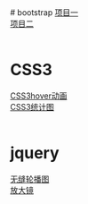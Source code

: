 <div>
        # bootstrap
        <a href="Nightdya.github.io/bootstrap/practice01/项目考核/项目考核.html">项目一</a>
        <br />
        <a href="Nightdya.github.io/bootstrap/practice02/练习2.html">项目二</a>        
</div>
<br />
<div>
        <h1>CSS3</h1>
        <a href="Nightdya.github.io/CSS3/CSS3hover动画.html">CSS3hover动画</a>
        <br />
        <a href="Nightdya.github.io/CSS3/CSS3统计图.html">CSS3统计图</a>        
</div>
<br />
<div>
        <h1>jquery</h1>
        <a href="Nightdya.github.io/banner/无缝轮播图.html">无缝轮播图</a>
        <br />
        <a href="Nightdya.github.io/Magnifier/放大镜.html">放大镜</a>     
</div>


